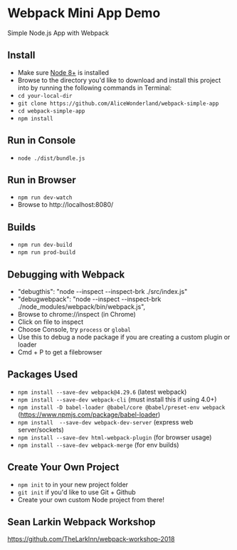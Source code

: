# Webpack Mini App Demo
Simple Node.js App with Webpack

## Install
* Make sure [Node 8+](https://nodejs.org/en/download/) is installed
* Browse to the directory you'd like to download and install this project into by running the following commands in Terminal:
* ```cd your-local-dir```
* ```git clone https://github.com/AliceWonderland/webpack-simple-app```
* ```cd webpack-simple-app```
* ```npm install```


## Run in Console
* ```node ./dist/bundle.js```

## Run in Browser
* ```npm run dev-watch```
* Browse to http://localhost:8080/

## Builds
* ```npm run dev-build```
* ```npm run prod-build```

## Debugging with Webpack
* "debugthis": "node --inspect --inspect-brk ./src/index.js"
* "debugwebpack": "node --inspect --inspect-brk ./node_modules/webpack/bin/webpack.js",
* Browse to chrome://inspect (in Chrome)
* Click on file to inspect
* Choose Console, try ```process``` or ```global```
* Use this to debug a node package if you are creating a custom plugin or loader
* Cmd + P to get a filebrowser

## Packages Used
* ```npm install --save-dev webpack@4.29.6``` (latest webpack)
* ```npm install --save-dev webpack-cli``` (must install this if using 4.0+)
* ```npm install -D babel-loader @babel/core @babel/preset-env webpack``` (https://www.npmjs.com/package/babel-loader)
* ```npm install  --save-dev webpack-dev-server``` (express web server/sockets)
* ```npm install --save-dev html-webpack-plugin``` (for browser usage)
* ```npm install --save-dev webpack-merge``` (for env builds)

## Create Your Own Project
* ```npm init``` to in your new project folder
* ```git init``` if you'd like to use Git + Github
* Create your own custom Node project from there!

## Sean Larkin Webpack Workshop
https://github.com/TheLarkInn/webpack-workshop-2018